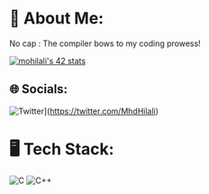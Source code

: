 # 💫 About Me:
No cap : The compiler bows to my coding prowess!

[![mohilali's 42 stats](https://badge.mediaplus.ma/levi/mohilali)](https://github.com/oakoudad/badge42)

## 🌐 Socials:
![Twitter](https://img.shields.io/badge/Twitter-%231DA1F2.svg?logo=Twitter&logoColor=white)](https://twitter.com/MhdHilali)

# 🖥 Tech Stack:
![C](https://img.shields.io/badge/c-%2300599C.svg?style=for-the-badge&logo=c&logoColor=white) ![C++](https://img.shields.io/badge/c++-%2300599C.svg?style=for-the-badge&logo=c%2B%2B&logoColor=white)
